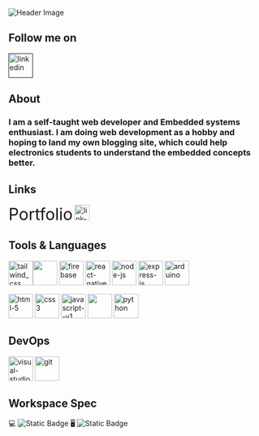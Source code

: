 ![Header Image](https://i.ibb.co/LxXBVF5/Github-Header-ezgif-com-crop.gif)

## Follow me on

<a href=""><img width="48" height="48" src="https://img.icons8.com/fluency/48/linkedin.png" alt="linkedin"/></a>

## About

<h3>I am a self-taught web developer and Embedded systems enthusiast. I am doing web development as a hobby and hoping to land my own blogging site, which could help electronics students to understand the embedded concepts better.</h3>

## Links

<font size="6">Portfolio</font>   <a href="https://vignesh7701.github.io/Portfolio_Web/"><img width="30" height="30" src="https://img.icons8.com/flat-round/64/link--v1.png" alt="link--v1"/></a>

## Tools & Languages

<img width="48" height="48" src="https://img.icons8.com/color/48/tailwind_css.png" alt="tailwind_css"/><img height= "48" src="https://www.cdnlogo.com/logos/m/30/mongodb-icon.svg"> <img width="48" height="48" src="https://img.icons8.com/color/48/firebase.png" alt="firebase"/> <img width="48" height="48" src="https://img.icons8.com/color/48/react-native.png" alt="react-native"/>  <img width="48" height="48" src="https://img.icons8.com/fluency/48/node-js.png" alt="node-js"/> <img width="48" height="48" src="https://img.icons8.com/fluency/48/000000/express-js.png" alt="express-js"/> <img width="48" height="48" src="https://img.icons8.com/color/48/arduino.png" alt="arduino"/> 


<img width="48" height="48" src="https://img.icons8.com/color/48/html-5.png" alt="html-5"/> <img width="48" height="48" src="https://img.icons8.com/fluency/48/css3.png" alt="css3"/> <img width="48" height="48" src="https://img.icons8.com/color/48/javascript--v1.png" alt="javascript--v1"/> <img height="48" width="48" src="https://cdn.jsdelivr.net/gh/devicons/devicon/icons/cplusplus/cplusplus-original.svg" /> <img width="48" height="48" src="https://img.icons8.com/color/48/python.png" alt="python"/>
          

## DevOps

<img width="48" height="48" src="https://img.icons8.com/fluency/48/visual-studio-code-2019.png" alt="visual-studio-code-2019"/> <img width="48" height="48" src="https://img.icons8.com/color/48/git.png" alt="git"/>


## Workspace Spec
 
💻 ![Static Badge](https://img.shields.io/badge/AMD-A4%204350B-red)    🖥️ ![Static Badge](https://img.shields.io/badge/AMD-Ryzen%205%205600G-blue)






